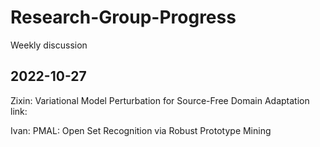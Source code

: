 # Research-Group-Progress
Weekly discussion

## 2022-10-27
Zixin: Variational Model Perturbation for Source-Free Domain Adaptation
link:

Ivan: PMAL: Open Set Recognition via Robust Prototype Mining
